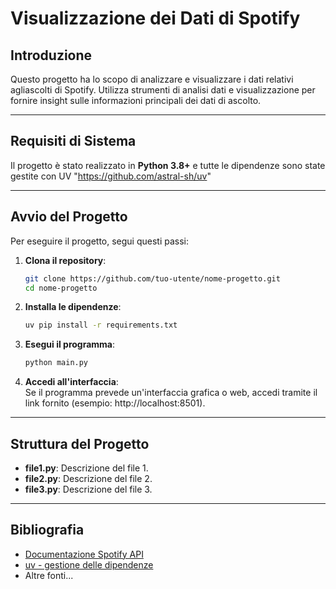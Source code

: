 # Visualizzazione dei Dati di Spotify

## Introduzione  
Questo progetto ha lo scopo di analizzare e visualizzare i dati relativi agliascolti di Spotify. Utilizza strumenti di analisi dati e visualizzazione per fornire insight sulle informazioni
principali dei dati di ascolto.

---

## Requisiti di Sistema  
Il progetto è stato realizzato in **Python 3.8+** e tutte
le dipendenze sono state gestite con UV "https://github.com/astral-sh/uv"


---

## Avvio del Progetto  
Per eseguire il progetto, segui questi passi:  

1. **Clona il repository**:  
   ```bash
   git clone https://github.com/tuo-utente/nome-progetto.git
   cd nome-progetto
   ```

2. **Installa le dipendenze**:  
   ```bash
   uv pip install -r requirements.txt
   ```

3. **Esegui il programma**:  
   ```bash
   python main.py
   ```

4. **Accedi all'interfaccia**:  
   Se il programma prevede un'interfaccia grafica o web, accedi tramite il link fornito (esempio: http://localhost:8501).  

---

## Struttura del Progetto  

- **file1.py**: Descrizione del file 1.  
- **file2.py**: Descrizione del file 2.  
- **file3.py**: Descrizione del file 3.  

---

## Bibliografia  
- [Documentazione Spotify API](https://developer.spotify.com/documentation/web-api/)  
- [uv - gestione delle dipendenze](https://github.com/astral-sh/uv)  
- Altre fonti...
